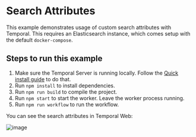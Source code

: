 # Search Attributes

This example demonstrates usage of custom search attributes with Temporal. This requires an Elasticsearch instance, which comes setup with the default `docker-compose`.

## Steps to run this example

1. Make sure the Temporal Server is running locally. Follow the [Quick install guide](https://docs.temporal.io/docs/server/quick-install) to do that.
2. Run `npm install` to install dependencies.
3. Run `npm run build` to compile the project.
4. Run `npm start` to start the worker. Leave the worker process running.
5. Run `npm run workflow` to run the workflow.

You can see the search attributes in Temporal Web:

![image](https://user-images.githubusercontent.com/6764957/139664903-9fc3a3a9-7e02-4184-9d19-7de15c9e52d7.png)
